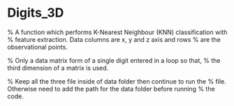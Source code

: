 # Digits_3D

% A function which performs K-Nearest Neighbour (KNN) classification with 
% feature extraction. Data columns are x, y and z axis and rows
% are the observational points.

% Only a data matrix form of a single digit entered in a loop so that, 
% the third dimension of a matrix is used.

% Keep all the three file inside of data folder then continue to run the
% file. Otherwise need to add the path for the data folder before running
% the code.
